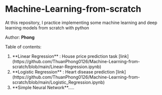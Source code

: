 # Machine-Learning-from-scratch
At this repository, I practice implementing some machine learning and deep learning models from scratch with python

Author: **Phong**

Table of contents:
<ol>
  <li> **Linear Regression** : House price prediction task [link](https://github.com/ThuanPhong0126/Machine-Learning-from-scratch/blob/main/Linear-Regression.ipynb)
  <li> **Logistic Regression** : Heart disease prediction [link](https://github.com/ThuanPhong0126/Machine-Learning-from-scratch/blob/main/Logistic_Regression.ipynb)
  <li> **Simple Neural Network**.....
<ol>
